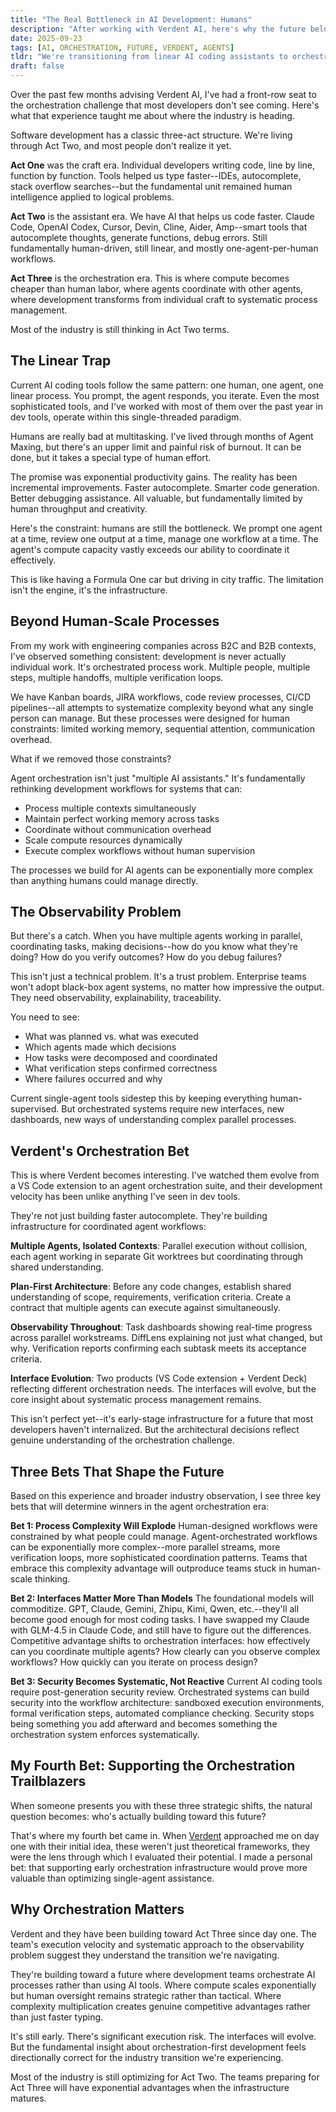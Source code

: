 ```yaml
---
title: "The Real Bottleneck in AI Development: Humans"
description: "After working with Verdent AI, here's why the future belongs to agent orchestration, not faster typing."
date: 2025-09-23
tags: [AI, ORCHESTRATION, FUTURE, VERDENT, AGENTS]
tldr: "We're transitioning from linear AI coding assistants to orchestrated agent systems. The future isn't about humans using AI tools--it's about humans orchestrating AI processes."
draft: false
---
```


Over the past few months advising Verdent AI, I've had a front-row seat to the orchestration challenge that most developers don't see coming. Here's what that experience taught me about where the industry is heading.

Software development has a classic three-act structure. We're living through Act Two, and most people don't realize it yet.

**Act One** was the craft era. Individual developers writing code, line by line, function by function. Tools helped us type faster--IDEs, autocomplete, stack overflow searches--but the fundamental unit remained human intelligence applied to logical problems.

**Act Two** is the assistant era. We have AI that helps us code faster. Claude Code, OpenAI Codex, Cursor, Devin, Cline, Aider, Amp--smart tools that autocomplete thoughts, generate functions, debug errors. Still fundamentally human-driven, still linear, and mostly one-agent-per-human workflows.

**Act Three** is the orchestration era. This is where compute becomes cheaper than human labor, where agents coordinate with other agents, where development transforms from individual craft to systematic process management.

Most of the industry is still thinking in Act Two terms.

## The Linear Trap

Current AI coding tools follow the same pattern: one human, one agent, one linear process. You prompt, the agent responds, you iterate. Even the most sophisticated tools, and I've worked with most of them over the past year in dev tools, operate within this single-threaded paradigm.

Humans are really bad at multitasking. I've lived through months of Agent Maxing, but there's an upper limit and painful risk of burnout. It can be done, but it takes a special type of human effort.

The promise was exponential productivity gains. The reality has been incremental improvements. Faster autocomplete. Smarter code generation. Better debugging assistance. All valuable, but fundamentally limited by human throughput and creativity.

Here's the constraint: humans are still the bottleneck. We prompt one agent at a time, review one output at a time, manage one workflow at a time. The agent's compute capacity vastly exceeds our ability to coordinate it effectively.

This is like having a Formula One car but driving in city traffic. The limitation isn't the engine, it's the infrastructure.

## Beyond Human-Scale Processes

From my work with engineering companies across B2C and B2B contexts, I've observed something consistent: development is never actually individual work. It's orchestrated process work. Multiple people, multiple steps, multiple handoffs, multiple verification loops.

We have Kanban boards, JIRA workflows, code review processes, CI/CD pipelines--all attempts to systematize complexity beyond what any single person can manage. But these processes were designed for human constraints: limited working memory, sequential attention, communication overhead.

What if we removed those constraints?

Agent orchestration isn't just "multiple AI assistants." It's fundamentally rethinking development workflows for systems that can:
- Process multiple contexts simultaneously
- Maintain perfect working memory across tasks
- Coordinate without communication overhead
- Scale compute resources dynamically
- Execute complex workflows without human supervision

The processes we build for AI agents can be exponentially more complex than anything humans could manage directly.

## The Observability Problem

But there's a catch. When you have multiple agents working in parallel, coordinating tasks, making decisions--how do you know what they're doing? How do you verify outcomes? How do you debug failures?

This isn't just a technical problem. It's a trust problem. Enterprise teams won't adopt black-box agent systems, no matter how impressive the output. They need observability, explainability, traceability.

You need to see:
- What was planned vs. what was executed
- Which agents made which decisions
- How tasks were decomposed and coordinated
- What verification steps confirmed correctness
- Where failures occurred and why

Current single-agent tools sidestep this by keeping everything human-supervised. But orchestrated systems require new interfaces, new dashboards, new ways of understanding complex parallel processes.

## Verdent's Orchestration Bet

This is where Verdent becomes interesting. I've watched them evolve from a VS Code extension to an agent orchestration suite, and their development velocity has been unlike anything I've seen in dev tools.

They're not just building faster autocomplete. They're building infrastructure for coordinated agent workflows:

**Multiple Agents, Isolated Contexts**: Parallel execution without collision, each agent working in separate Git worktrees but coordinating through shared understanding.

**Plan-First Architecture**: Before any code changes, establish shared understanding of scope, requirements, verification criteria. Create a contract that multiple agents can execute against simultaneously.

**Observability Throughout**: Task dashboards showing real-time progress across parallel workstreams. DiffLens explaining not just what changed, but why. Verification reports confirming each subtask meets its acceptance criteria.

**Interface Evolution**: Two products (VS Code extension + Verdent Deck) reflecting different orchestration needs. The interfaces will evolve, but the core insight about systematic process management remains.

This isn't perfect yet--it's early-stage infrastructure for a future that most developers haven't internalized. But the architectural decisions reflect genuine understanding of the orchestration challenge.

## Three Bets That Shape the Future

Based on this experience and broader industry observation, I see three key bets that will determine winners in the agent orchestration era:

**Bet 1: Process Complexity Will Explode**
Human-designed workflows were constrained by what people could manage. Agent-orchestrated workflows can be exponentially more complex--more parallel streams, more verification loops, more sophisticated coordination patterns. Teams that embrace this complexity advantage will outproduce teams stuck in human-scale thinking.

**Bet 2: Interfaces Matter More Than Models**
The foundational models will commoditize. GPT, Claude, Gemini, Zhipu, Kimi, Qwen, etc.--they'll all become good enough for most coding tasks. I have swapped my Claude with GLM-4.5 in Claude Code, and still have to figure out the differences. Competitive advantage shifts to orchestration interfaces: how effectively can you coordinate multiple agents? How clearly can you observe complex workflows? How quickly can you iterate on process design?

**Bet 3: Security Becomes Systematic, Not Reactive**
Current AI coding tools require post-generation security review. Orchestrated systems can build security into the workflow architecture: sandboxed execution environments, formal verification steps, automated compliance checking. Security stops being something you add afterward and becomes something the orchestration system enforces systematically.

## My Fourth Bet: Supporting the Orchestration Trailblazers

When someone presents you with these three strategic shifts, the natural question becomes: who's actually building toward this future?

That's where my fourth bet came in. When [Verdent](https://www.verdent.ai/) approached me on day one with their initial idea, these weren't just theoretical frameworks, they were the lens through which I evaluated their potential. I made a personal bet: that supporting early orchestration infrastructure would prove more valuable than optimizing single-agent assistance.

## Why Orchestration Matters

Verdent and they have been building toward Act Three since day one. The team's execution velocity and systematic approach to the observability problem suggest they understand the transition we're navigating.

They're building toward a future where development teams orchestrate AI processes rather than using AI tools. Where compute scales exponentially but human oversight remains strategic rather than tactical. Where complexity multiplication creates genuine competitive advantages rather than just faster typing.

It's still early. There's significant execution risk. The interfaces will evolve. But the fundamental insight about orchestration-first development feels directionally correct for the industry transition we're experiencing.

Most of the industry is still optimizing for Act Two. The teams preparing for Act Three will have exponential advantages when the infrastructure matures.